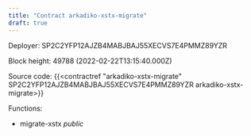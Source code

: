 ```yaml
---
title: "Contract arkadiko-xstx-migrate"
draft: true
---
```

Deployer: SP2C2YFP12AJZB4MABJBAJ55XECVS7E4PMMZ89YZR


 



Block height: 49788 (2022-02-22T13:15:40.000Z)

Source code: {{<contractref "arkadiko-xstx-migrate" SP2C2YFP12AJZB4MABJBAJ55XECVS7E4PMMZ89YZR arkadiko-xstx-migrate>}}

Functions:

* migrate-xstx _public_
